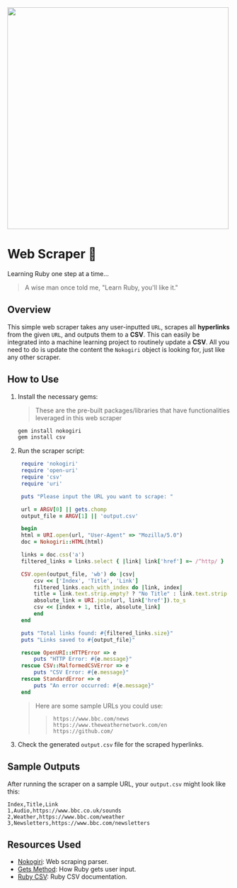 <div>
 <img src="https://github.com/user-attachments/assets/34490945-20ba-4001-9a43-61bbd026f45f" width="500"/>
</div>

# Web Scraper 🤖
Learning Ruby one step at a time...

> A wise man once told me, "Learn Ruby, you'll like it."

## Overview

This simple web scraper takes any user-inputted `URL`, scrapes all **hyperlinks** from the given `URL`, and outputs them to a **CSV**. This can easily be integrated into a machine learning project to routinely update a **CSV**. All you need to do is update the content the `Nokogiri` object is looking for, just like any other scraper.

## How to Use

1. Install the necessary gems:
    > These are the pre-built packages/libraries that have functionalities leveraged in this web scraper
   ```bash
   gem install nokogiri
   gem install csv
   ```

2. Run the scraper script:
   ```ruby
    require 'nokogiri'
    require 'open-uri'
    require 'csv'
    require 'uri'

    puts "Please input the URL you want to scrape: "

    url = ARGV[0] || gets.chomp
    output_file = ARGV[1] || 'output.csv'

    begin
    html = URI.open(url, "User-Agent" => "Mozilla/5.0")
    doc = Nokogiri::HTML(html)

    links = doc.css('a')
    filtered_links = links.select { |link| link['href'] =~ /^http/ }

    CSV.open(output_file, 'wb') do |csv|
        csv << ['Index', 'Title', 'Link']
        filtered_links.each_with_index do |link, index|
        title = link.text.strip.empty? ? "No Title" : link.text.strip
        absolute_link = URI.join(url, link['href']).to_s
        csv << [index + 1, title, absolute_link]
        end
    end

    puts "Total links found: #{filtered_links.size}"
    puts "Links saved to #{output_file}"

    rescue OpenURI::HTTPError => e
        puts "HTTP Error: #{e.message}"
    rescue CSV::MalformedCSVError => e
        puts "CSV Error: #{e.message}"
    rescue StandardError => e
        puts "An error occurred: #{e.message}"
    end
   ```

   > Here are some sample URLs you could use:
   >> ```
   >> https://www.bbc.com/news
   >> https://www.theweathernetwork.com/en
   >> https://github.com/
   >> ```

3. Check the generated `output.csv` file for the scraped hyperlinks.

## Sample Outputs

After running the scraper on a sample URL, your `output.csv` might look like this:

```
Index,Title,Link
1,Audio,https://www.bbc.co.uk/sounds
2,Weather,https://www.bbc.com/weather
3,Newsletters,https://www.bbc.com/newsletters
```

## Resources Used

- [Nokogiri](https://nokogiri.org/index.html#parsing-and-querying): Web scraping parser.
- [Gets Method](https://www.codecademy.com/resources/docs/ruby/user-input): How Ruby gets user input.
- [Ruby CSV](https://ruby-doc.org/stdlib-2.6.1/libdoc/csv/rdoc/CSV.html): Ruby CSV documentation.

